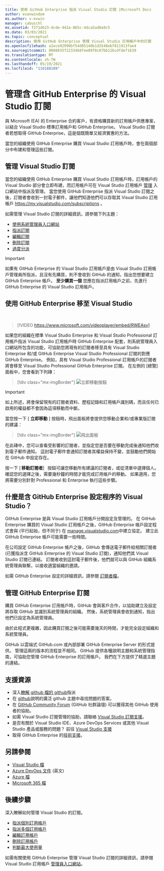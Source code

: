 ```yaml
---
title: 使用 GitHub Enterprise 指派 Visual Studio 訂閱 |Microsoft Docs
author: evanwindom
ms.author: v-evwin
manager: cabuschl
ms.assetid: f271d623-dcde-442a-865c-4dca5ad8a9c5
ms.date: 03/03/2021
ms.topic: conceptual
description: 使用 GitHub Enterprise 管理 Visual Studio 訂用帳戶中的訂閱
ms.openlocfilehash: a1ece92990bf54d85140b1d3548ebf811913fae4
ms.sourcegitcommit: 0088835f22334b8fee89f8c07bb12bcdfdef1639
ms.translationtype: MT
ms.contentlocale: zh-TW
ms.lasthandoff: 05/19/2021
ms.locfileid: "110188109"
---
```

# <a name="manage-visual-studio-subscriptions-with-github-enterprise"></a>管理含 GitHub Enterprise 的 Visual Studio 訂閱
與 Microsoft (EA) 的 Enterprise 合約客戶，有資格購買新的訂用帳戶供應專案，以結合 Visual Studio 標準訂用帳戶和 GitHub Enterprise。 Visual Studio 訂閱者若想取得 GitHub Enterprise，這是個既簡單又經濟實惠的方法。 

當您的組織使用 GitHub Enterprise 購買 Visual Studio 訂用帳戶時，會在兩個部分中布建和管理這些訂閱。

## <a name="manage-visual-studio-subscriptions"></a>管理 Visual Studio 訂閱
當您的組織使用 GitHub Enterprise 購買 Visual Studio 訂用帳戶時，訂用帳戶的 Visual Studio 部分會立即布建，而訂用帳戶可在 Visual Studio 訂用帳戶 [管理](https://manage.visualstudio.com) 入口網站中指派及管理。 當您使用 GitHub Enterprise 指派 Visual Studio 訂閱之後，訂閱者會收到一封電子郵件，讓他們知道他們可以存取其 Visual Studio 訂用帳戶 <https://my.visualstudio.com/subscriptions> 。

如需管理 Visual Studio 訂閱的詳細資訊，請參閱下列主題：
- [使用系統管理員入口網站](using-admin-portal.md)
- [指派訂閱](assign-license.md)
- [編輯訂閱](edit-license.md)
- [刪除訂閱](delete-license.md)
- [過度分派](handle-overclaimed-license.md)

> [!Important]
> 如果有 GitHub Enterprise 的 Visual Studio 訂用帳戶是由 Visual Studio 訂用帳戶管理員所指派，且沒有先購買，則不會收到 GitHub 的通知，指出您想要建立 GitHub Enterprise 帳戶。  **至少購買一個** 您應在指派訂用帳戶之前，先進行 GitHub Enterprise 的 Visual Studio 訂用帳戶。

## <a name="moving-to-visual-studio-with-github-enterprise"></a>使用 GitHub Enterprise 移至 Visual Studio
</br>

> [!VIDEO https://www.microsoft.com/videoplayer/embed/RWEAsv]

如果您的組織在標準 Visual Studio Enterprise 和 Visual Studio Professional 訂用帳戶指派 Visual Studio 訂用帳戶時 GitHub Enterprise 配套，則系統管理員入口網站所包含的功能，可協助您將現有的訂閱者移至具有 Visual Studio Enterprise 和/或 GitHub Enterprise Visual Studio Professional 訂閱的對應 GitHub Enterprise。  例如，具有 Visual Studio Professional 訂用帳戶的訂閱者將會移至 Visual Studio Professional GitHub Enterprise 訂閱。 在左側的 [總覽] 面板中，您會看到下列磚：

   > [!div class="mx-imgBorder"]
   > ![立即移動按鈕](_img/assign-github/move-now.png "按一下 [立即移動]，以 GitHub Enterprise 訂閱將訂用帳戶升級為 Visual Studio")

> [!IMPORTANT]
> 如上所述，將會保留現有的訂閱者資料、歷程記錄和訂用帳戶識別碼，而且任何已啟用的權益都不會因為這項移動而中斷。  


當您按一下 [ **立即移動** ] 按鈕時，飛出面板將會提供您移動企業和/或專業版訂閱的建議：

   > [!div class="mx-imgBorder"]
   > ![飛出面板](_img/assign-github/fly-out.png)

在此磚中，您可以查看受影響的訂閱者，並指定您是否要在移動完成後通知他們收到電子郵件通知。  這封電子郵件會通知訂閱者其權益保持不變，並鼓勵他們開始在 GitHub 中設定存在。  

按一下 [ **移動訂閱者**]   按鈕可讓您移動所有建議的訂閱者，或從清單中選擇個人。  確認您的選擇之後，需要幾秒鐘的時間才能完成訂用帳戶的移動。 如果適用，您將需要分別針對 Professional 和 Enterprise 執行這些步驟。  

## <a name="what-is-the-visual-studio-with-github-enterprise-setup-process"></a>什麼是含 GitHub Enterprise 設定程序的 Visual Studio？
GitHub Enterprise 是與 Visual Studio 訂用帳戶分開設定及管理的。 在 GitHub Enterprise 購買的 Visual Studio 訂用帳戶之後，GitHub Enterprise 帳戶設定程式會與 (平行起始，但不同于) 在 [manage.visualstudio.com](https://manage.visualstudio.com)中建立協定。 建立此 GitHub Enterprise 帳戶可能需要一些時間。 

在公司設定 GitHub Enterprise 帳戶之後，GitHub 會傳送電子郵件給相關訂閱者 (已獲指派含 GitHub Enterprise 的 Visual Studio 訂閱)，通知他們其 Visual Studio 訂閱已連結。 訂閱者收到這封電子郵件後，他們就可以與 GitHub 組織系統管理員聯繫，以接收適當組織的邀請。

如需 GitHub Enterprise 設定的詳細資訊，請參閱 [訂閱者檔](access-github.md)。   

## <a name="manage-github-enterprise-subscriptions"></a>管理 GitHub Enterprise 訂閱
購買 GitHub Enterprise 訂用帳戶時，GitHub 會與客戶合作，以協助建立及設定將存取 GitHub 並識別系統管理員的組織。  然後，系統管理員會收到通知，指出他們已設定為系統管理員。  

由於此程式更複雜，因此購買訂閱之後可能需要幾天的時間，才能完全設定組織和系統管理員。

GitHub 以雲端式 GitHub.com 或內部部署 GitHub Enterprise Server 的形式提供。  管理這兩的版本的流程並不相同。  GitHub 提供各種說明主題和系統管理指南，可協助您管理 GitHub Enterprise 的訂用帳戶。  我們在下方提供了精選主題的連結。  

## <a name="support-resources"></a>支援資源
- 深入[瞭解 github 檔的 github](https://docs.github.com/en/github/setting-up-and-managing-your-enterprise-account/managing-licenses-for-the-github-enterprise-and-visual-studio-bundle)指派
- 在 [github](https://help.github.com/en)說明的廣泛 github 主題中尋找問題的答案。
- 在 [GitHub Community Forum](https://github.community/) (GitHub 社群論壇) 可以獲得其他 GitHub 使用者的協助。
- 如需 Visual Studio 訂閱管理的協助，請聯絡 [Visual Studio 訂閱支援](https://aka.ms/vsadminhelp)。
- 是否有關於 Visual Studio IDE、Azure DevOps Services 或其他 Visual Studio 產品或服務的問題？  前往 [Visual Studio 支援](https://visualstudio.microsoft.com/support/)
- 取得 GitHub Enterprise 的[技術支援](https://support.microsoft.com/supportforbusiness/productselection?sapId=b77fe80f-5417-80bd-4b2a-275cf0018c24)。   

## <a name="see-also"></a>另請參閱
- [Visual Studio 檔](/visualstudio/)
- [Azure DevOps 文件](/azure/devops/) \(英文\)
- [Azure 檔](/azure/)
- [Microsoft 365 檔](/microsoft-365/)

## <a name="next-steps"></a>後續步驟
深入瞭解如何管理 Visual Studio 的訂閱。
- [指派個別訂用帳戶](assign-license.md)
- [指派多個訂用帳戶](assign-license-bulk.md)
- [編輯訂用帳戶](edit-license.md)
- [刪除訂用帳戶](delete-license.md)
- [判斷最大使用量](maximum-usage.md)

如需有關使用 GitHub Enterprise 管理 Visual Studio 訂閱的詳細資訊，請參閱 Visual Studio 訂用帳戶 [管理員入口網站](https://visualstudio.microsoft.com/subscriptions-administration/)。